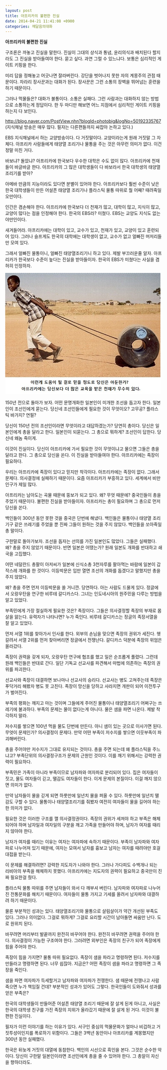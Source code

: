 ```yaml
---
layout: post
title: 아프리카의 불편한 진실
date: 2014-04-21 11:41:08 +0900
categories: 깨달음의대화
---
```

**아프리카의 불편한 진실**

  


구조론은 까놓고 진실을 말한다. 진실이 그대의 상식과 통념, 윤리의식과 배치된다 할지라도 그 진실을 받아들여야 한다. 묻고 싶다. 과연 그럴 수 있느냐다. 보통은 심리적인 게이트 키핑을 한다. 

  


미리 답을 정해놓고 어긋나면 잘라버린다. 강단을 벗어나지 못한 자의 계몽주의 관점 때문이다. 차라리 장사꾼과는 대화가 된다. 장사꾼은 그런 소통의 장벽을 뛰어넘는 훈련을 하기 때문이다.

  


그러나 먹물들은? 대화가 불통이다. 소통은 실패다. 그런 사람과는 대화하지 않는 방법으로 소통하는게 정답이다. 한 두 마디만 해보면 어느 지점에서 심리적인 게이트 키핑을 하는지 다 보인다. 

  


http://blog.naver.com/PostView.nhn?blogId=photobig&logNo=50192335767 (지식채널 방송은 매우 많다. 필자는 다른편들까지 싸잡아 논하고 있다.)

  


EBS 지식채널에서 하는 교양방송이다. 다 거짓말이다. 교양이라는게 원래 거짓말 그 자체다. 아프리카 사람들에게 태양열 조리기나 물통을 주는 것은 아무런 의미가 없다. 이건 정말 미친 거다.

  


바보냐? 돌았냐? 아프리카에 한국보다 우수한 대학은 수도 없이 많다. 아프리카에 천재들이 바글바글 한다. 아프리카의 그 많은 대학생들이 다 바보라서 한국 대학생의 태양열 조리기를 받아?

  


아메바 만큼의 지능이라도 있다면 분별이 있어야 한다. 아프리카보다 훨씬 수준이 낮은 한국 대학생들이 만든 어설픈 태양열 조리기나 플라스틱 물통 따위로 뭘 어째? 때려죽일 오만이다.

  


인간은 겸손해야 한다. 아프리카에 한국보다 더 천재가 많고, 대학이 많고, 지식이 많고, 교양이 많다는 점을 인정해야 한다. 한국의 EBS라? 미쳤다. EBS는 교양도 지식도 없는 야만인이다. 

  


새겨들어라. 아프리카에는 대학이 있고, 교수가 있고, 천재가 있고, 교양이 있고 훈련되어 있다. 그러나 슬프게도 한국의 대학에는 대학생이 없고, 교수가 없고 얼빠진 머저리들만 모여 있다. 

  


그래서 얼빠진 물통이니, 얼빠진 태양열조리기니 하고 있다. 제발 부끄러운줄 알자. 아프리카가 한국보다 수준이 높다는 진실을 받아들이자. 한국의 EBS가 미쳤다는 사실을 겸허히 인정하자.

  



<img src="files/attach/images/198/011/466/1e.jpg" alt="1e.jpg" width="498" height="387" />   


  


150년 전으로 돌아가 보자. 어떤 문명개화한 일본인이 미개한 조선을 돕고자 한다. 일본인이 조선인에게 묻는다. 당신네 조선인들에게 필요한 것이 무엇이오? 고무공? 플라스틱 바가지? 연필?

  


당신이 150년 전의 조선인이라면 무엇이라고 대답하겠는가? 당연히 총이다. 당신은 일본인에게 총을 달라고 한다. 일본인이 되묻는다. 그 총으로 뭐하게? 조선인이 답한다. 당신네 왜놈 죽이게. 

  


이것이 진실이다. 당신이 아프리카에 가서 필요한 것이 무엇이냐고 물으면 그들은 총을 달라고 한다. 그 총으로 당신을 쏜다. 이 진실을 받아들여야 한다. 아프리카에는 족장이 필요하다.

  


우리는 아프리카에 족장이 있다고 믿지만 착각이다. 아프리카에는 족장이 없다. 그래서 문제다. 의사결정에 실패하기 때문이다. 요즘 아프리카가 부흥하고 있다. 세계에서 비만인구가 제일 많다.

  


아프리카는 남아도는 곡물 때문에 뚱보가 되고 있다. 왜? 무엇 때문에? 중국인들이 총을 주었기 때문이다. 불편한 진실을 받아들이자. 아프리카는 총이 필요하며 그 총으로 먼저 당신을 쏜다. 

  


백인들이 300년 동안 못한 것을 중국은 단번에 해냈다. 백인들은 물통이나 태양열 조리기구 같은 쓰레기를 주었을 뿐 진짜 그들이 원하는 것을 주지 않았다. 백인들을 쏘아죽일 총 말이다. 

  


구한말로 돌아가보자. 조선을 돕자는 선의를 가진 일본인도 많았다. 그들은 실패했다. 왜? 총을 주지 않았기 때문이다. 반면 일본은 어땠는가? 원래 일본도 개화를 반대하고 쇄국을 고집했다. 

  


어떤 네덜란드 총팔이 아저씨가 일본에 신식소총 3천자루를 팔아먹는 바람에 일본이 갑작스레 개화를 한 것이다. 이등박문은 입만 열면 조선의 개화를 돕겠다고 말했지만 총을 주지 않았다. 

  


왜? 총을 주면 먼저 이등박문을 쏠 거니깐. 당연하다. 아는 사람도 드물게 있다. 정글에서 오랑우탄을 연구한 비루테 갈디카스다. 그녀는 인도네시아의 원주민을 다루는 방법을 알고 있었다. 

  


부족민에게 가장 절실하게 필요한 것은? 족장이다. 그들은 의사결정할 족장의 부재로 몸살을 앓는다. 유력자가 나타나면? 누가 죽인다. 비루테 갈디카스는 정글의 족장서열을 잘 알고 있었다. 

  


먼저 서열 1위를 찾아가서 인사를 한다. 외부의 손님을 맞으면 족장의 권위가 세진다. 헷갈려서 서열 2위를 먼저 찾아버리면 정글에서 전쟁난다. 갈디카스 덕분에 족장의 위엄은 올라갔다.

  


족장이 권력을 갖게 되자, 오랑우탄 연구에 협조를 했고 일은 순조롭게 풀렸다. 그런데 원래 백인들은 반대로 간다. 일단 기독교 선교사를 파견해서 마법에 의존하는 족장의 권위를 파괴한다. 

  


선교사와 족장이 대결하면 보나마나 선교사의 승리다. 선교사는 병도 고쳐주는데 족장은 푸닥거리 해봤자 병도 못 고친다. 족장이 망신을 당하고 사라지면 개판이 되어 이전투구가 벌어진다. 

  


부족의 평화는 깨지고 마는 것이며 그들에게 주어진 물통이나 태양열조리기 어쩌구는 쓰레기에 불과하다. 부족의 문제는 물이 없다는게 아니다. 물은 샘을 파면 나온다. 제발 착각하지 말라. 

  


저수지를 쌓으면 100년 먹을 물도 단번에 만든다. 아니 샘이 있는 곳으로 이사가면 된다. 무엇이 문제인가? 의사결정이 문제다. 만약 어떤 부족이 저수지를 쌓으면 이웃부족이 파괴해버린다. 

  


총을 주어야만 저수지가 그대로 유지되는 것이다. 총을 주면 되는데 왜 플라스틱을 주느냐고? 부족단위의 의사결정구조가 문제의 근원인 것이다. 이를 깨기 위해서는 강력한 권력이 필요하다. 

  


부족민은 가족이 아니라 부족이므로 남자파와 여자파로 분리되어 있다. 집은 여자들이 짓고, 물도 여자들이 긷고, 땔감도 여자들이 한다. 이게 문제의 본질이다. 이걸 깨지 않으면 의미가 없다. 

  


만약 남자들이 물을 긷게 되면 하룻만에 일년치 물을 퍼올 수 있다. 하룻만에 일년치 땔감도 구할 수 있다. 물통이나 태양열조리기를 줘봤자 여전히 여자들이 물을 길어야 하는한 의미가 없다. 

  


필요한 것은 이러한 구조를 깰 의사결정권이다. 족장의 권위가 세져야 하고 부족은 해체되어야 하며 남자일과 여자일의 구분을 깨고 가족을 만들어야 하며, 남자가 여자를 때리지 않아야 한다. 

  


남자가 여자를 때리는 이유는 여자는 여자파에 속하기 때문이다. 부족이 남자파와 여자파로 나누어져 있기 때문에, 여자는 모여서 남자를 흉보고 남자는 여자를 때려야만 호걸대접을 받는다. 

  


이 문제를 해결하려면? 강력한 지도자가 나와야 한다. 그러나 가다피도 수백개나 되는 리비아의 부족을 해체하지 못했다. 아프리카에는 지도자의 권력이 필요하고 중국만이 진짜 필요한걸 줬다. 

  


플라스틱 물통 따위를 주면 남자들이 와서 다 깨부셔 버린다. 남자파와 여자파로 나누어진 전통문화를 해치기 때문이다. 여자들이 물통 가지고 기세를 올려서 남자파와 대결하려 하기 때문이다. 

  


물론 부분적인 성과는 있다. 태양열조리기와 물통으로 살림살이가 약간 개선된 부족도 있다. 그러나 의미없다. 그걸로 뭐하게? 그걸로 요리할 시간이 남아돌면 싸움만 난다. 도로 원위치 된다. 

  


바꾸려면 머리부터 발끝까지 완전히 바꾸어야 한다. 완전히 바꾸려면 권력을 주어야 한다. 의사결정이 가능한 구조여야 한다. 그러려면 외부인은 족장의 친구가 되어 족장에게 힘을 주어야 한다. 

  


족장이 힘을 가지면? 물통 따위 필요없다. 족장이 샘을 파라고 명령하면 된다. 저수지를 만들라고 명령하면 된다. 너무 쉽잖아. 지금은? 어떤 족장이 샘을 파라고 명령하면 그 족장을 죽인다. 

  


샘을 파면 여자파가 득세할거고 남자파와 여자파가 전쟁한다. 샘 때문에 전쟁나고 사람 죽으면 누가 책임질 건데? 부분적인 성과가 있어도 그렇다. 한국인들이 도와줘서 성과를 얻은 부족은? 

  


한국의 대학생들이 만들어준 어설픈 태양열 조리기 때문에 잘 살게 된게 아니고, 사실은 한국의 대학생 친구를 가진 족장의 지위가 올라갔기 때문에 잘 살게 된 거다. 이것이 불편한 진실이다. 

  


필자가 이런 이야기를 하는 이유가 있다. 서구인 중심의 먹물문화가 얼마나 비겁하고 거짓투성이인지를 폭로하기 위함이다. 그들은 3백년 동안이나 아프리카를 계몽했지만 300년 동안 실패했다. 

  


한국은 뒤늦게 거짓의 대열에 동참한다. 백인의 시선으로 흑인을 본다. 그것은 순수한 악이다. 당신이 구한말 일본인이라면 조선인에게 총을 줄 수 있어야 한다. 그 총알이 자신을 향하더라도.